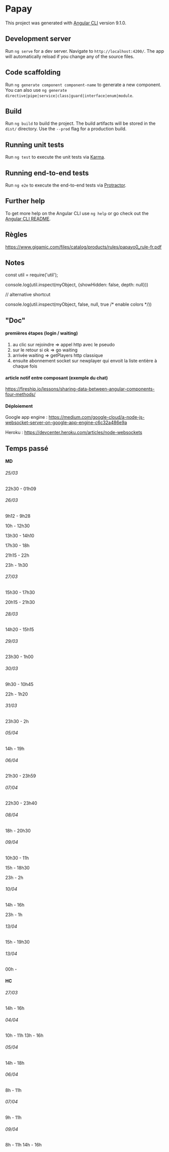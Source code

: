 # Papay

This project was generated with [Angular CLI](https://github.com/angular/angular-cli) version 9.1.0.

## Development server

Run `ng serve` for a dev server. Navigate to `http://localhost:4200/`. The app will automatically reload if you change any of the source files.

## Code scaffolding

Run `ng generate component component-name` to generate a new component. You can also use `ng generate directive|pipe|service|class|guard|interface|enum|module`.

## Build

Run `ng build` to build the project. The build artifacts will be stored in the `dist/` directory. Use the `--prod` flag for a production build.

## Running unit tests

Run `ng test` to execute the unit tests via [Karma](https://karma-runner.github.io).

## Running end-to-end tests

Run `ng e2e` to execute the end-to-end tests via [Protractor](http://www.protractortest.org/).

## Further help

To get more help on the Angular CLI use `ng help` or go check out the [Angular CLI README](https://github.com/angular/angular-cli/blob/master/README.md).

## Règles

https://www.gigamic.com/files/catalog/products/rules/papayo0_rule-fr.pdf

## Notes

const util = require('util');

console.log(util.inspect(myObject, {showHidden: false, depth: null}))

// alternative shortcut

console.log(util.inspect(myObject, false, null, true /* enable colors */))

## "Doc"

#### premières étapes (login / waiting)

1) au clic sur rejoindre => appel http avec le pseudo
2) sur le retour si ok => go waiting
3) arrivée waiting => getPlayers http classique
4) ensuite abonnement socket sur newplayer qui envoit la liste entière à chaque fois

#### article notif entre composant (exemple du chat)

https://fireship.io/lessons/sharing-data-between-angular-components-four-methods/

#### Déploiement

Google app engine : https://medium.com/google-cloud/a-node-js-websocket-server-on-google-app-engine-c6c32a486e9a

Heroku : https://devcenter.heroku.com/articles/node-websockets

## Temps passé

#### MD

###### 25/03

22h30 - 01h09

###### 26/03

9h12 - 9h28

10h - 12h30

13h30 - 14h10

17h30 - 18h

21h15 - 22h

23h - 1h30

###### 27/03

15h30 - 17h30

20h15 - 21h30

###### 28/03

14h20 - 15h15

###### 29/03

23h30 - 1h00

###### 30/03

9h30 - 10h45

22h - 1h20

###### 31/03

23h30 - 2h

###### 05/04

14h - 19h

###### 06/04

21h30 - 23h59

###### 07/04

22h30 - 23h40

###### 08/04

18h - 20h30

###### 09/04

10h30 - 11h

15h - 18h30

23h - 2h

###### 10/04

14h - 16h

23h - 1h

###### 13/04

15h - 19h30

###### 13/04

00h - 

#### HC

###### 27/03
14h - 16h

###### 04/04
10h - 11h
13h - 16h

###### 05/04
14h - 18h

###### 06/04
8h - 11h

###### 07/04
9h - 11h

###### 09/04
8h - 11h
14h - 16h



